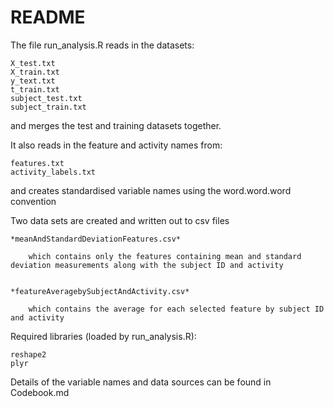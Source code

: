 README
========================================================

The file run_analysis.R reads in the datasets:

	X_test.txt
	X_train.txt
	y_text.txt
	t_train.txt
	subject_test.txt
	subject_train.txt

and merges the test and training datasets together.

It also reads in the feature and activity names from: 

	features.txt
	activity_labels.txt

and creates standardised variable names using the word.word.word convention

Two data sets are created and written out to csv files

	*meanAndStandardDeviationFeatures.csv*

		which contains only the features containing mean and standard deviation measurements along with the subject ID and activity
	

	*featureAveragebySubjectAndActivity.csv* 

		which contains the average for each selected feature by subject ID and activity


Required libraries (loaded by run_analysis.R): 

	reshape2
	plyr


Details of the variable names and data sources can be found in Codebook.md